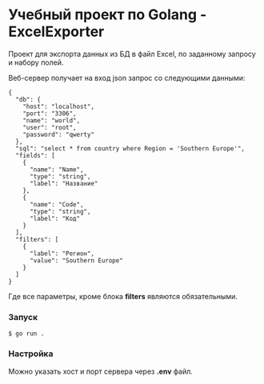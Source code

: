 # Учебный проект по Golang - ExcelExporter

Проект для экспорта данных из БД в файл Excel, по заданному запросу и набору полей.

Веб-сервер получает на вход json запрос со следующими данными:
```
{
  "db": {
    "host": "localhost",
    "port": "3306",
    "name": "world",
    "user": "root",
    "password": "qwerty"
  },
  "sql": "select * from country where Region = 'Southern Europe'",
  "fields": [
    {
      "name": "Name",
      "type": "string",
      "label": "Название"
    },
    {
      "name": "Code",
      "type": "string",
      "label": "Код"
    }
  ],
  "filters": [
    {
      "label": "Регион",
      "value": "Southern Europe"
    }
  ]
}
```

Где все параметры, кроме блока __filters__ являются обязательными.

### Запуск
```
$ go run .
```

### Настройка
Можно указать хост и порт сервера через __.env__ файл.